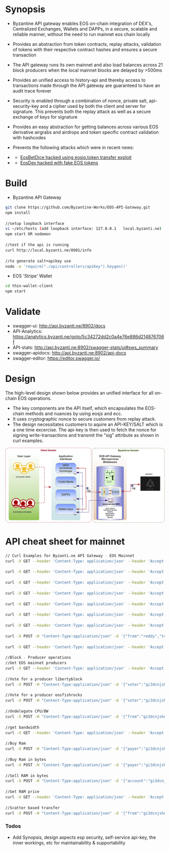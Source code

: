 # Synopsis
- Byzantine API gateway enables EOS on-chain integration of DEX's, Centralized Exchanges, Wallets and DAPPs, in a secure, scalable and reliable manner, without the need to run mainnet eos chain locally
- Provides an abstraction from token contracts, replay attacks, validation of tokens with their respective contract hashes and ensures a secure transaction
- The API gateway runs its own mainnet and also load balances across 21 block producers when the local mainnet blocks are delayed by >500ms
- Provides an unified access to history-api and thereby access to transactions made through the API gateway are guaranteed to have an audit trace forever
- Security is enabled through a combination of nonce, private salt, api-security-key and a cipher used by both the client and server for signature. This prevents both the replay attack as well as a secure exchange of keys for signature
- Provides an easy abstraction for getting balances across various EOS derivative airgrabs and airdrops and token specific contract validation with hashcodes
- Prevents the following attacks which were in recent news:

- - [EosBetDice hacked using eosio.token transfer exploit](https://www.zdnet.com/article/blockchain-betting-app-mocks-competitor-for-getting-hacked-gets-hacked-four-days-later/)

- - [EosDex hacked with fake EOS tokens](https://thenextweb.com/hardfork/2018/09/18/eos-hackers-exchange-fake/)

# Build
- Byzantine API Gateway

```sh
git clone https://github.com/Byzantine-Works/EOS-API-Gateway.git
npm install

//setup loopback interface
vi ~/etc/hosts (add loopback interface: 127.0.0.1	local.byzanti.ne)
npm start OR nodemon

//test if the api is running
curl http://local.byzanti.ne/8901/info

//to generate salt+apikey use
node -e 'require("./api/controllers/apiKey").keygen()'
```

- EOS 'Stripe' Wallet
```sh
cd thin-wallet-client
npm start
```

# Validate
 - swagger-ui: http://api.byzanti.ne/8902/docs
 - API-Analytics: https://analytics.byzanti.ne/goto/5c34272dd2c0a4e76e886d214876706f
 - API-stats:  http://api.byzanti.ne:8902/swagger-stats/ui#sws_summary
 - swagger-apidocs:    http://api.byzanti.ne:8902/api-docs
 - swagger-editor: https://editor.swagger.io/

# Design

The high-level design shown below provides an unified interface for all on-chain EOS operations. 
 - The key components are the API itself, which encapsulates the EOS-chain methods and nuances by using eosjs and ecc. 
 - It uses cryptographic nonce to secure customers from replay attack. 
 - The design necessitates customers to aquire an API-KEY/SALT which is a one time excercise. The api-key is then used to fetch the nonce for signing write-transactions and transmit the "sig" attribute as shown in curl examples.

![Alt text](/images/byzapi.png?raw=true "Byzantine API Gateway")


# API cheat sheet for mainnet
```sh
// Curl Examples for Byzanti.ne API Gateway - EOS Mainnet
curl -X GET --header 'Content-Type: application/json' --header 'Accept: application/json' 'http://api.byzanti.ne:8902/info' | json_pp

curl -X GET --header 'Content-Type: application/json' --header 'Accept: application/json' 'http://api.byzanti.ne:8902/tokens' | json_pp

curl -X GET --header 'Content-Type: application/json' --header 'Accept: application/json' 'http://api.byzanti.ne:8902/tokensByAccount/gi3dcnjshege' | json_pp

curl -X GET --header 'Content-Type: application/json' --header 'Accept: application/json' 'http://api.byzanti.ne:8902/tokensByAccount/randomgooppy' | json_pp

curl -X GET --header 'Content-Type: application/json' --header 'Accept: application/json' 'http://api.byzanti.ne:8902/getAccount/gi3dcnjshege' | json_pp

curl -X GET --header 'Content-Type: application/json' --header 'Accept: application/json' 'http://api.byzanti.ne:8902/getAccount/randomgooppy' | json_pp

curl -X GET --header 'Content-Type: application/json' --header 'Accept: application/json' 'http://api.byzanti.ne:8902/getActions?account=gi3dcnjshege' | json_pp

curl -X POST -H "Content-Type:application/json" -d '{"from":"reddy","to":"exchange","amount":"0.0001 EOS","memo":"random test","sig":"cipher"}' http://api.byzanti.ne:8902/transfer | json_pp

curl -X GET --header 'Content-Type: application/json' --header 'Accept: application/json' 'http://api.byzanti.ne:8902/transaction/0a3c7d2bf7426a19dd3f7e8a641d5954d8f1459036bd5eb212c69373072f74c4' | json_pp

//Block - Producer operations
//Get EOS mainnet producers
curl -X GET --header 'Content-Type: application/json' --header 'Accept: application/json' 'http://api.byzanti.ne:8902/getProducers' | json_pp

//Vote for a producer libertyblock
curl -X POST -H "Content-Type:application/json" -d '{"voter":"gi3dcnjshege","producer":"libertyblock","sig":"XFBEk+="}' http://api.byzanti.ne:8901/voteProducer | json_pp

//Vote for a producer eosfishrocks
curl -X POST -H "Content-Type:application/json" -d '{"voter":"gi3dcnjshege","producer":"eosfishrocks","sig":"XFBEk+="}' http://api.byzanti.ne:8901/voteProducer | json_pp

//Undelegate CPU/BW
curl -X POST -H "Content-Type:application/json" -d '{"from":"gi3dcnjshege","receiver":"gi3dcnjshege","net":"0.9188 EOS","cpu":"0.9188 EOS","sig":"XFBEk+="}' http://api.byzanti.ne:8901/undelegate | json_pp

//get bandwidth
curl -X GET --header 'Content-Type: application/json' --header 'Accept: application/json' 'http://local.byzanti.ne:8901/getBandwidth/gi3dcnjshege' | json_pp

//Buy Ram
curl -X POST -H "Content-Type:application/json" -d '{"payer":"gi3dcnjshege","receiver":"radomgoopy","quant":"0.0001 EOS","sig":"XFBEk+="}' http://api.byzanti.ne:8902/undelegate | json_pp

//Buy Ram in bytes
curl -X POST -H "Content-Type:application/json" -d '{"payer":"gi3dcnjshege","receiver":"gi3dcnjshege","bytes":240,"sig":"XFBEk+="}' http://api.byzanti.ne:8902/buyRamBytes | json_pp

//Sell RAM in bytes
curl -X POST -H "Content-Type:application/json" -d '{"account":"gi3dcnjshege","bytes":84,"sig":"XFBEk+="}' http://api.byzanti.ne:8902/sellRamBytes | json_pp

//Get RAM price
curl -X GET --header 'Content-Type: application/json' --header 'Accept: application/json' 'http://api.byzanti.ne:8902/getRamPrice' | json_pp

//Scatter based transfer
curl -X POST -H "Content-Type:application/json" -d '{"from":"gi3dcnjshege","to":"randomgooppy","amount":"0.0001 EOS","memo":"offline test","sig":"c77ac47879b2a8e622f9f301c98959cce5b97a53e4d42f5038d0d2d7cb78a0c3e3a135728fb5f5969a81f92cb0412727a040b143e12f57b533c7e0cc595ce965a6318cab00710549c3bc8984ec22b1c9c38f2db7e7e4cb6ba3bb48a3211db082c5315913977262004a4b8e0c052a8ee2","transactionHeaders":{"expiration": "2018-09-19T00:20:40", "ref_block_num": 19055, "ref_block_prefix": 4239914415}}' http://local.byzanti.ne:8901/transferWithScatter | json_pp
```

### Todos
 - Add Synopsis, design aspects esp security, self-service api-key, the inner workings, etc for maintainability & supportability
